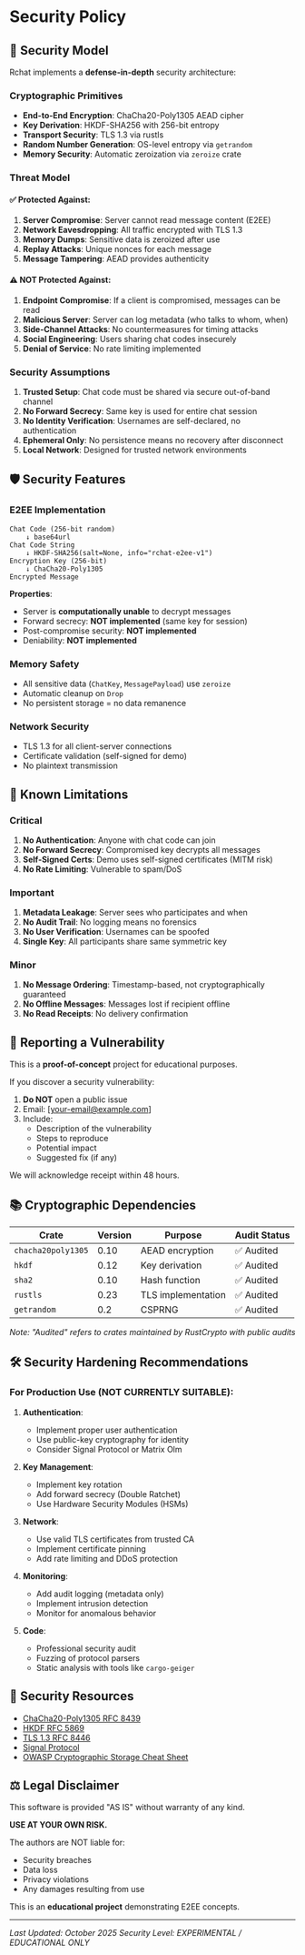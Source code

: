 # Security Policy

## 🔐 Security Model

Rchat implements a **defense-in-depth** security architecture:

### Cryptographic Primitives

- **End-to-End Encryption**: ChaCha20-Poly1305 AEAD cipher
- **Key Derivation**: HKDF-SHA256 with 256-bit entropy
- **Transport Security**: TLS 1.3 via rustls
- **Random Number Generation**: OS-level entropy via `getrandom`
- **Memory Security**: Automatic zeroization via `zeroize` crate

### Threat Model

#### ✅ Protected Against:

1. **Server Compromise**: Server cannot read message content (E2EE)
2. **Network Eavesdropping**: All traffic encrypted with TLS 1.3
3. **Memory Dumps**: Sensitive data is zeroized after use
4. **Replay Attacks**: Unique nonces for each message
5. **Message Tampering**: AEAD provides authenticity

#### ⚠️ NOT Protected Against:

1. **Endpoint Compromise**: If a client is compromised, messages can be read
2. **Malicious Server**: Server can log metadata (who talks to whom, when)
3. **Side-Channel Attacks**: No countermeasures for timing attacks
4. **Social Engineering**: Users sharing chat codes insecurely
5. **Denial of Service**: No rate limiting implemented

### Security Assumptions

1. **Trusted Setup**: Chat code must be shared via secure out-of-band channel
2. **No Forward Secrecy**: Same key is used for entire chat session
3. **No Identity Verification**: Usernames are self-declared, no authentication
4. **Ephemeral Only**: No persistence means no recovery after disconnect
5. **Local Network**: Designed for trusted network environments

## 🛡️ Security Features

### E2EE Implementation

```
Chat Code (256-bit random) 
    ↓ base64url
Chat Code String
    ↓ HKDF-SHA256(salt=None, info="rchat-e2ee-v1")
Encryption Key (256-bit)
    ↓ ChaCha20-Poly1305
Encrypted Message
```

**Properties**:
- Server is **computationally unable** to decrypt messages
- Forward secrecy: **NOT implemented** (same key for session)
- Post-compromise security: **NOT implemented**
- Deniability: **NOT implemented**

### Memory Safety

- All sensitive data (`ChatKey`, `MessagePayload`) use `zeroize`
- Automatic cleanup on `Drop`
- No persistent storage = no data remanence

### Network Security

- TLS 1.3 for all client-server connections
- Certificate validation (self-signed for demo)
- No plaintext transmission

## 🚨 Known Limitations

### Critical

1. **No Authentication**: Anyone with chat code can join
2. **No Forward Secrecy**: Compromised key decrypts all messages
3. **Self-Signed Certs**: Demo uses self-signed certificates (MITM risk)
4. **No Rate Limiting**: Vulnerable to spam/DoS

### Important

1. **Metadata Leakage**: Server sees who participates and when
2. **No Audit Trail**: No logging means no forensics
3. **No User Verification**: Usernames can be spoofed
4. **Single Key**: All participants share same symmetric key

### Minor

1. **No Message Ordering**: Timestamp-based, not cryptographically guaranteed
2. **No Offline Messages**: Messages lost if recipient offline
3. **No Read Receipts**: No delivery confirmation

## 📢 Reporting a Vulnerability

This is a **proof-of-concept** project for educational purposes.

If you discover a security vulnerability:

1. **Do NOT** open a public issue
2. Email: [your-email@example.com]
3. Include:
   - Description of the vulnerability
   - Steps to reproduce
   - Potential impact
   - Suggested fix (if any)

We will acknowledge receipt within 48 hours.

## 📚 Cryptographic Dependencies

| Crate | Version | Purpose | Audit Status |
|-------|---------|---------|--------------|
| `chacha20poly1305` | 0.10 | AEAD encryption | ✅ Audited |
| `hkdf` | 0.12 | Key derivation | ✅ Audited |
| `sha2` | 0.10 | Hash function | ✅ Audited |
| `rustls` | 0.23 | TLS implementation | ✅ Audited |
| `getrandom` | 0.2 | CSPRNG | ✅ Audited |

*Note: "Audited" refers to crates maintained by RustCrypto with public audits*

## 🛠️ Security Hardening Recommendations

### For Production Use (NOT CURRENTLY SUITABLE):

1. **Authentication**:
   - Implement proper user authentication
   - Use public-key cryptography for identity
   - Consider Signal Protocol or Matrix Olm

2. **Key Management**:
   - Implement key rotation
   - Add forward secrecy (Double Ratchet)
   - Use Hardware Security Modules (HSMs)

3. **Network**:
   - Use valid TLS certificates from trusted CA
   - Implement certificate pinning
   - Add rate limiting and DDoS protection

4. **Monitoring**:
   - Add audit logging (metadata only)
   - Implement intrusion detection
   - Monitor for anomalous behavior

5. **Code**:
   - Professional security audit
   - Fuzzing of protocol parsers
   - Static analysis with tools like `cargo-geiger`

## 🔗 Security Resources

- [ChaCha20-Poly1305 RFC 8439](https://tools.ietf.org/html/rfc8439)
- [HKDF RFC 5869](https://tools.ietf.org/html/rfc5869)
- [TLS 1.3 RFC 8446](https://tools.ietf.org/html/rfc8446)
- [Signal Protocol](https://signal.org/docs/)
- [OWASP Cryptographic Storage Cheat Sheet](https://cheatsheetseries.owasp.org/cheatsheets/Cryptographic_Storage_Cheat_Sheet.html)

## ⚖️ Legal Disclaimer

This software is provided "AS IS" without warranty of any kind.

**USE AT YOUR OWN RISK.**

The authors are NOT liable for:
- Security breaches
- Data loss
- Privacy violations
- Any damages resulting from use

This is an **educational project** demonstrating E2EE concepts.

---

*Last Updated: October 2025*
*Security Level: EXPERIMENTAL / EDUCATIONAL ONLY*
